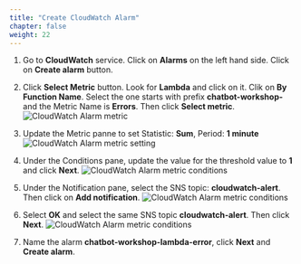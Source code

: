 ```yaml
---
title: "Create CloudWatch Alarm"
chapter: false
weight: 22
---
```


1. Go to **CloudWatch** service. Click on **Alarms** on the left hand side. Click on **Create alarm** button.

1. Click **Select Metric** button. Look for **Lambda** and click on it. Clik on **By Function Name**. Select the one starts with prefix **chatbot-workshop-** and the Metric Name is **Errors**. Then click **Select metric**.
![CloudWatch Alarm metric](/images/cw-alarm-error.png)

1. Update the Metric panne to set Statistic: **Sum**, Period: **1 minute**
![CloudWatch Alarm metric setting](/images/cw-alarm-metric-setting.png)

1. Under the Conditions pane, update the value for the threshold value to **1** and click **Next**.
![CloudWatch Alarm metric conditions](/images/cw-alarm-conditions.png)

1. Under the Notification pane, select the SNS topic: **cloudwatch-alert**. Then click on **Add notification**.
![CloudWatch Alarm metric conditions](/images/cw-alarm-notification.png)

1. Select **OK** and select the same SNS topic **cloudwatch-alert**. Then click **Next**.
![CloudWatch Alarm metric conditions](/images/cw-alarm-ok.png)

1. Name the alarm **chatbot-workshop-lambda-error**, click **Next** and **Create alarm**.
